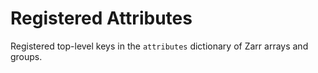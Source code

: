 # Registered Attributes

Registered top-level keys in the `attributes` dictionary of Zarr arrays and groups.